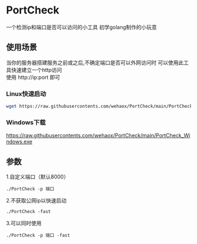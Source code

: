# PortCheck
一个检测ip和端口是否可以访问的小工具
初学golang制作的小玩意  
## 使用场景  
当你的服务器搭建服务之前或之后,不确定端口是否可以外网访问时
可以使用此工具快速建立一个http访问  
使用 http://ip:port 即可  
### Linux快速启动
```bash
wget https://raw.githubusercontents.com/wehaox/PortCheck/main/PortCheck_Linux && chmod +x ./PortCheck_Linux && ./PortCheck_Linux -p 8001
```
### Windows下载
https://raw.githubusercontents.com/wehaox/PortCheck/main/PortCheck_Windows.exe
## 参数  
1.自定义端口（默认8000）
```shell
./PortCheck -p 端口
```
2.不获取公网ip以快速启动
```shell
./PortCheck -fast 
```
3.可以同时使用
```shell
./PortCheck -p 端口 -fast
```
